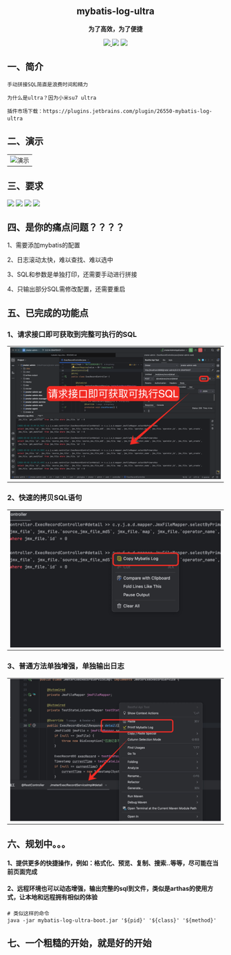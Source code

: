 <h2 align="center">mybatis-log-ultra</h2>

<p align="center">
	<strong>为了高效，为了便捷</strong>
</p>

<p align="center">
    <a href="http://www.apache.org/licenses/LICENSE-2.0.html" target="_blank">
        <img src="http://img.shields.io/:license-apache-brightgreen.svg" >
    </a>
    <a>
        <img src="https://img.shields.io/badge/JDK-1.8+-green.svg" >
    </a>
    <a>
        <img src="https://img.shields.io/badge/IDEA-2023.0+-green.svg" >
    </a>
</p>

## 一、简介

`手动拼接SQL简直是浪费时间和精力`

`为什么是ultra？因为小米su7 ultra`

`插件市场下载：https://plugins.jetbrains.com/plugin/26550-mybatis-log-ultra`

## 二、演示

<table>
    <tr>
        <td><img src="picture/演示.gif" alt="演示"></td>
    </tr>
</table>

## 三、要求

<p>
    <a>
        <img src="https://img.shields.io/badge/JDK-1.8+-green.svg" >
    </a>
    <a>
        <img src="https://img.shields.io/badge/IDEA-2023.0+-green.svg" >
    </a>
    <a>
        <img src="https://img.shields.io/badge/Mybatis-必选-green.svg" >
    </a>
    <a>
        <img src="https://img.shields.io/badge/Spring-非必选-green.svg" >
    </a>
</p>

## 四、是你的痛点问题？？？？

1、需要添加mybatis的配置

2、日志滚动太快，难以查找、难以选中

3、SQL和参数是单独打印，还需要手动进行拼接

4、只输出部分SQL需修改配置，还需要重启

## 五、已完成的功能点

### 1、请求接口即可获取到完整可执行的SQL
<table>
    <tr>
        <td><img src="./picture/请求接口即可获取可执行SQL.png" alt="请求接口即可获取可执行SQL" width="720"></td>
    </tr>
</table>

### 2、快速的拷贝SQL语句
<table>
    <tr>
        <td><img src="./picture/拷贝SQL.jpg" alt="复制SQL" width="720"></td>
    </tr>
</table>

### 3、普通方法单独增强，单独输出日志

<table>
    <tr>
        <td><img src="./picture/普通方法单独增强.jpg" width="720" alt=""></td>
    </tr>
</table>

## 六、规划中。。。

#### 1、提供更多的快捷操作，例如：格式化、预览、复制、搜索..等等，尽可能在当前页面完成

#### 2、远程环境也可以动态增强，输出完整的sql到文件，类似是arthas的使用方式，让本地和远程拥有相似的体验

```shell
# 类似这样的命令
java -jar mybatis-log-ultra-boot.jar '${pid}' '${class}' '${method}'
```

## 七、一个粗糙的开始，就是好的开始

